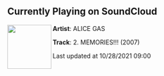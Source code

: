 ## Currently Playing on SoundCloud

[<img align="left" width="100" src="https://i1.sndcdn.com/artworks-nzrrOvEyMq4SiwJ1-1GwpNQ-t500x500.jpg">](https://soundcloud.com/alice-gass/2-memories-2007-1?in=alice-gass/sets/hardcore-heaven)

**Artist**: ALICE GAS 

**Track**: 2. MEMORIES!!! (2007)

Last updated at 10/28/2021 09:00
